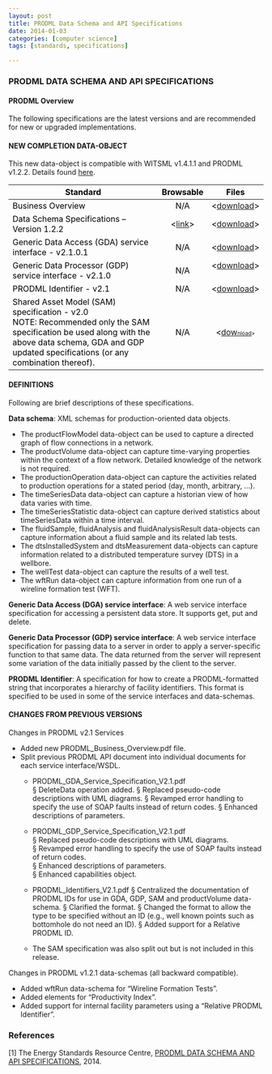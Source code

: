 ```yaml
---
layout: post
title: PRODML Data Schema and API Specifications
date: 2014-01-03
categories: [computer science]
tags: [standards, specifications]

---
```



### PRODML DATA SCHEMA AND API SPECIFICATIONS
 
#### PRODML Overview
The following specifications are the latest versions and are recommended for new or upgraded implementations.
 
#### NEW COMPLETION DATA-OBJECT
This new data-object is compatible with WITSML v1.4.1.1 and PRODML v1.2.2.
Details found <a href="http://www.energistics.org/drilling-completions-interventions/witsml-standards/completions-data-object">here</a>.</p>
 
<table border="0" cellpadding="0" cellspacing="0" style="color: rgb(0, 0, 0); border: medium none; border-collapse: collapse; ">
	<thead>
		<tr>
			<th scope="col">
				<div>
					Standard</div>
			</th>
			<th scope="col">
				<div>
					Browsable</div>
			</th>
			<th scope="col">
				<div>
					Files</div>
			</th>
		</tr>
	</thead>
	<tbody>
		<tr>
			<td>
				<div>
					Business Overview</div>
			</td>
			<td>
				<div style="text-align: center; ">
					N/A</div>
			</td>
			<td>
				<div style="text-align: center; ">
					&lt;<a href="http://w3.energistics.org/schema/PRODML_Business_Overview.pdf" target="_blank">download</a>&gt;</div>
			</td>
		</tr>
		<tr>
			<td>
				<div>
					Data Schema Specifications&nbsp;&ndash; Version 1.2.2</div>
			</td>
			<td>
				<div style="text-align: center; ">
					&lt;<a href="http://w3.energistics.org/schema/prodml_v1.2.2_data_schema/prodml_v1.2.2_data/index_prodml_schema.html" target="_blank">link</a>&gt;</div>
			</td>
			<td>
				<div style="text-align: center; ">
					&lt;<a href="http://w3.energistics.org/schema/prodml_v1.2.2_data_schema.zip" target="_blank">download</a>&gt;</div>
			</td>
		</tr>
		<tr>
			<td>
				<div>
					Generic Data Access (GDA) service interface&nbsp;- v2.1.0.1</div>
			</td>
			<td>
				<div style="text-align: center; ">
					N/A</div>
			</td>
			<td>
				<div>
					&lt;<a href="http://w3.energistics.org/schema/PRODML_v2.1.0.1_GDA.zip" target="_blank">download</a>&gt;</div>
			</td>
		</tr>
		<tr>
			<td>
				<div>
					Generic Data&nbsp;Processor (GDP) service interface&nbsp;- v2.1.0</div>
			</td>
			<td>
				<div style="text-align: center; ">
					N/A</div>
			</td>
			<td>
				<div style="text-align: center; ">
					&lt;<a href="http://w3.energistics.org/schema/prodml_v2.1.0_GDP.zip" target="_blank">download</a>&gt;</div>
				<div>
					<div>
						&nbsp;</div>
				</div>
			</td>
		</tr>
		<tr>
			<td>
				<div>
					PRODML Identifier&nbsp;- v2.1</div>
			</td>
			<td>
				<div style="text-align: center; ">
					N/A</div>
			</td>
			<td>
				<div style="text-align: center; ">
					&lt;<a href="http://w3.energistics.org/schema/PRODML_Identifiers_V2.1.pdf" target="_blank">download</a>&gt;</div>
			</td>
		</tr>
		<tr>
			<td>
				<div>
					Shared Asset Model (SAM) specification&nbsp;- v2.0</div>
				<div>
					NOTE:&nbsp;Recommended only the SAM specification be used along with the above data schema,&nbsp;GDA and GDP updated specifications (or any combination thereof).</div>
			</td>
			<td>
				<div style="text-align: center; ">
					N/A</div>
			</td>
			<td>
				<div style="text-align: center; ">
					&lt;<a href="http://w3.energistics.org/schema/prodml_v2.0.0_services.zip">dow</a><span style="font-size: 8pt; "><font color="#0066cc" style=""><a href="http://w3.energistics.org/schema/prodml_v2.0.0_services.zip" style="">nload</a></font>&gt;</span></div>
			</td>
		</tr>
	</tbody>
</table>

 
#### DEFINITIONS
Following are brief descriptions of these specifications.
 
**Data schema**: XML schemas for production-oriented data objects.

* The productFlowModel data-object can be used to capture a directed graph of flow connections in a network.
* The productVolume data-object can capture time-varying properties within the context of a flow network. Detailed knowledge of the network is not required.
* The productionOperation data-object can capture the activities related to production operations for a stated period (day, month, arbitrary, ...).
* The timeSeriesData data-object can capture a historian view of how data varies with time.
* The timeSeriesStatistic data-object can capture derived statistics about timeSeriesData within a time interval.
* The fluidSample, fluidAnalysis and fluidAnalysisResult data-objects can capture information about a fluid sample and its related lab tests.
* The dtsInstalledSystem and dtsMeasurement data-objects can capture information related to a distributed temperature survey (DTS) in a wellbore.
* The wellTest data-object can capture the results of a well test.
* The wftRun data-object can capture information from one run of a wireline formation test (WFT).

**Generic Data Access (DGA) service interface**: A web service interface specification for accessing a persistent data store. It supports get, put and delete.
 
**Generic Data Processor (GDP) service interface**: A web service interface specification for passing data to a server in order to apply a server-specific function to that same data. The data returned from the server will represent some variation of the data initially passed by the client to the server.
 
**PRODML Identifier**: A specification for how to create a PRODML-formatted string that incorporates a hierarchy of facility identifiers. This format is specified to be used in some of the service interfaces and data-schemas.
 
#### CHANGES FROM PREVIOUS VERSIONS
Changes in PRODML v2.1 Services

* Added new PRODML_Business_Overview.pdf file.
* Split previous PRODML API document into individual documents for each service interface/WSDL.
	* PRODML_GDA_Service_Specification_V2.1.pdf  
		§ DeleteData operation added.
		§ Replaced pseudo-code descriptions with UML diagrams.
		§ Revamped error handling to specify the use of SOAP faults instead of return codes.
		§ Enhanced descriptions of parameters.
	* PRODML_GDP_Service_Specification_V2.1.pdf  
		§ Replaced pseudo-code descriptions with UML diagrams.  
		§ Revamped error handling to specify the use of SOAP faults instead of return codes.  
		§ Enhanced descriptions of parameters.  
		§ Enhanced capabilities object.
		
	* PRODML_Identifiers_V2.1.pdf
		§ Centralized the documentation of PRODML IDs for use in GDA, GDP, SAM and productVolume data-schema.
		§ Clarified the format.
		§ Changed the format to allow the type to be specified without an ID (e.g., well known points such as bottomhole do not need an ID).
		§ Added support for a Relative PRODML ID.
	* The SAM specification was also split out but is not included in this release.
 
Changes in PRODML v1.2.1 data-schemas (all backward compatible).

* Added wftRun data-schema for “Wireline Formation Tests”.
* Added elements for “Productivity Index”.
* Added support for internal facility parameters using a “Relative PRODML Identifier”.

### References
[1] The Energy Standards Resource Centre, [PRODML DATA SCHEMA AND API SPECIFICATIONS](http://www.energistics.org/production/prodml-standards/current-standards), 2014.
